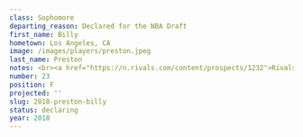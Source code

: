 ```yaml
---
class: Sophomore
departing_reason: Declared for the NBA Draft
first_name: Billy
hometown: Los Angeles, CA
image: /images/players/preston.jpeg
last_name: Preston
notes: <br><a href="https://n.rivals.com/content/prospects/1232">Rivals.com
number: 23
position: F
projected: ''
slug: 2018-preston-billy
status: declaring
year: 2018
---
```

